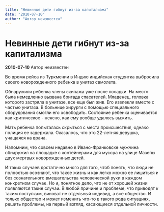 ```yaml
---
title: "Невинные дети гибнут из-за капитализма"
date: "2010-07-10"
author: "Автор неизвестен"
---
```


# Невинные дети гибнут из-за капитализма

**2010-07-10** Автор неизвестен

Во время рейса из Туркмении в Индию индийская студентка выбросила своего новорожденного ребенка в унитаз самолета.

Обнаружили ребенка члены экипажа уже после посадки. На место была немедленно вызвана бригада спасателей. Младенец, головка которого застряла в унитазе, все еще был жив. Его извлекли вместе с частью унитаза. В больнице хирурги с помощью специального оборудования смогли его освободить. Состояние ребенка оценивается как критическое - неясно, как ему вообще удалось выжить.

Мать ребенка попыталась скрыться с места происшествия, однако полиция ее задержала. Оказалось, что это 22-летняя девушка, учащаяся на врача.

Напомним, что совсем недавно в Ивано-Франковске мужчина обнаружил на площадке с контейнерами для мусора на улице Мазепы двух мертвых новорожденных детей.

И таких случаев достаточно много для того, чтоб понять, что люди не полностью осознают, что такое жизнь и как легко можно ее лишиться и без сознательного вмешательства человеческой руки в каждом конкретном случае. Но и, понятное дело, что не от хорошей жизни появляются такие случаи. В любой причине и проблеме, что приводят к таким поступкам, виноват не отдельный индивид, а все общество. И только общество и может изменить что-то в такого рода ситуациях, решить проблемы, на первый взгляд, касающиеся отдельной личности.